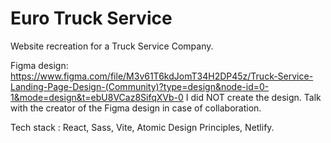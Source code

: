 # Euro Truck Service

Website recreation for a Truck Service Company.

Figma design: https://www.figma.com/file/M3v61T6kdJomT34H2DP45z/Truck-Service-Landing-Page-Design-(Community)?type=design&node-id=0-1&mode=design&t=ebU8VCaz8SifqXVb-0
I did NOT create the design. Talk with the creator of the Figma design in case of collaboration.

Tech stack : React, Sass, Vite, Atomic Design Principles, Netlify.  
